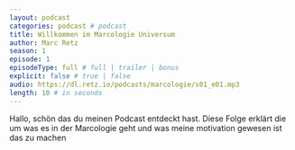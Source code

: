 ```yaml
---
layout: podcast
categories: podcast # podcast
title: Willkommen im Marcologie Universum
author: Marc Retz
season: 1
episode: 1
episodeType: full # full | trailer | bonus
explicit: false # true | false
audio: https://dl.retz.io/podcasts/marcologie/s01_e01.mp3
length: 10 # in seconds
---
```


Hallo, schön das du meinen Podcast entdeckt hast. Diese Folge erklärt die um was es in der Marcologie geht und was meine motivation gewesen ist das zu machen